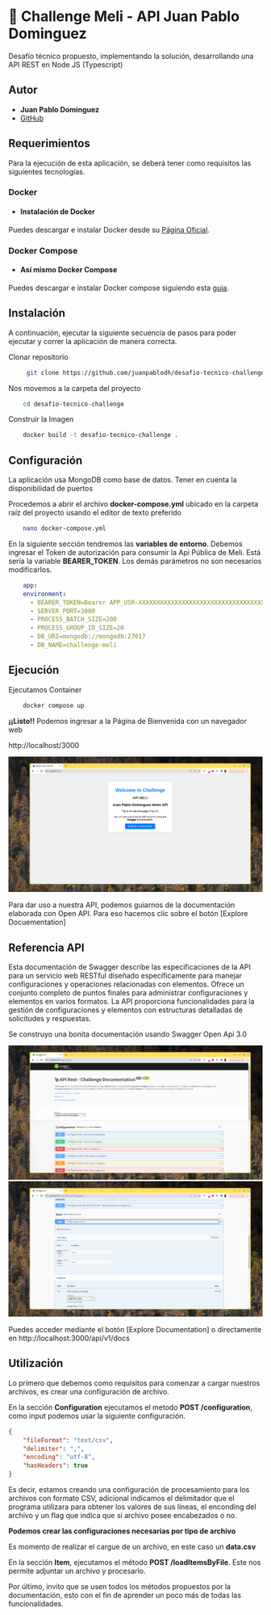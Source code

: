 # 🚀​ Challenge Meli - API Juan Pablo Dominguez

Desafío técnico propuesto, implementando la solución, desarrollando una API REST en Node JS (Typescript)


## Autor
- **Juan Pablo Dominguez**
- [GitHub](https://github.com/juanpablodh)
## Requerimientos

Para la ejecución de esta aplicación, se deberá tener como requisitos las siguientes tecnologías.

### Docker
- #### Instalación de Docker

Puedes descargar e instalar Docker desde su [Página Oficial](https://www.docker.com/products/docker-desktop/).


### Docker Compose
- #### Así mismo Docker Compose

Puedes descargar e instalar Docker compose siguiendo esta [guia](https://www.docker.com/products/docker-desktop/).
## Instalación

A continuación, ejecutar la siguiente secuencia de pasos para poder ejecutar y correr la aplicación de manera correcta.

Clonar repositorio

```bash
     git clone https://github.com/juanpablodh/desafio-tecnico-challenge.git
```

Nos movemos a la carpeta del proyecto
```bash
    cd desafio-tecnico-challenge
```

Construir la Imagen
```bash
    docker build -t desafio-tecnico-challenge .  
```

## Configuración

La aplicación usa MongoDB como base de datos. Tener en cuenta la disponibilidad de puertos

Procedemos a abrir el archivo **docker-compose.yml** ubicado en la carpeta raíz del proyecto usando el editor de texto preferido

```bash
    nano docker-compose.yml
```

En la siguiente sección tendremos las **variables de entorno**. Debemos ingresar el Token de autorización para consumir la Api Pública de Meli. Está sería la variable **BEARER_TOKEN**. Los demás parámetros no son necesarios modificarlos.

```yml
    app:
    environment:
      - BEARER_TOKEN=Bearer APP_USR-XXXXXXXXXXXXXXXXXXXXXXXXXXXXXXXXXXXXXX
      - SERVER_PORT=3000
      - PROCESS_BATCH_SIZE=200
      - PROCESS_GROUP_ID_SIZE=20
      - DB_URI=mongodb://mongodb:27017
      - DB_NAME=challenge-meli
```

## Ejecución

Ejecutamos Container

```bash
    docker compose up
```

**¡¡Listo!!** Podemos ingresar a la Página de Bienvenida con un navegador web





http://localhost/3000

![WelcomePage](https://github.com/juanpablodh/desafio-tecnico-challenge/blob/master/img//1.png?raw=true)

Para dar uso a nuestra API, podemos guiarnos de la documentación elaborada con Open API. Para eso hacemos clic sobre el botón [Explore Docuementation]

## Referencia API

Esta documentación de Swagger describe las especificaciones de la API para un servicio web RESTful diseñado específicamente para manejar configuraciones y operaciones relacionadas con elementos. Ofrece un conjunto completo de puntos finales para administrar configuraciones y elementos en varios formatos. La API proporciona funcionalidades para la gestión de configuraciones y elementos con estructuras detalladas de solicitudes y respuestas.


Se construyo una bonita documentación usando Swagger Open Api 3.0

![Documentation](https://github.com/juanpablodh/desafio-tecnico-challenge/blob/master/img/2.png?raw=true)
![Documentation](https://github.com/juanpablodh/desafio-tecnico-challenge/blob/master/img/3.png?raw=true)

Puedes acceder mediante el botón [Explore Documentation] o directamente en http://localhost:3000/api/v1/docs

## Utilización

Lo primero que debemos como requisitos para comenzar a cargar nuestros archivos, es crear una configuración de archivo.

En la sección **Configuration** ejecutamos el metodo **POST /configuration**, como input podemos usar la siguiente configuración.

```json
{
    "fileFormat": "text/csv",
    "delimiter": ",",
    "encoding": "utf-8",
    "hasHeaders": true
}

```
Es decir, estamos creando una configuración de procesamiento para los archivos con formato CSV, adicional indicamos el delimitador que el programa utilizara para obtener los valores de sus líneas, el enconding del archivo y un flag que indica que si archivo posee encabezados o no.

**Podemos crear las configuraciones necesarias por tipo de archivo**

Es momento de realizar el cargue de un archivo, en este caso un **data.csv**

En la sección **Item**, ejecutamos el método **POST /loadItemsByFile**. Este nos permite adjuntar un archivo y procesarlo.

Por último, invito que se usen todos los métodos propuestos por la documentación, esto con el fin de aprender un poco más de todas las funcionalidades.
